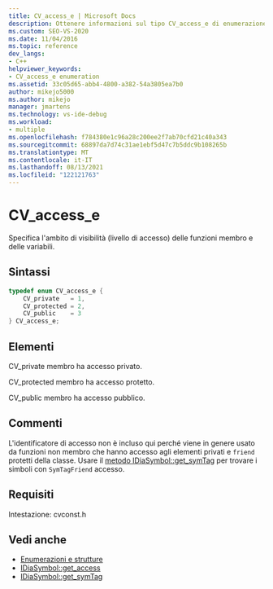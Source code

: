 ```yaml
---
title: CV_access_e | Microsoft Docs
description: Ottenere informazioni sul tipo CV_access_e di enumerazione, che specifica l'ambito di visibilità (livello di accesso) dei membri nell'SDK di accesso all'interfaccia di debug.
ms.custom: SEO-VS-2020
ms.date: 11/04/2016
ms.topic: reference
dev_langs:
- C++
helpviewer_keywords:
- CV_access_e enumeration
ms.assetid: 33c05d65-abb4-4800-a382-54a3805ea7b0
author: mikejo5000
ms.author: mikejo
manager: jmartens
ms.technology: vs-ide-debug
ms.workload:
- multiple
ms.openlocfilehash: f784380e1c96a28c200ee2f7ab70cfd21c40a343
ms.sourcegitcommit: 68897da7d74c31ae1ebf5d47c7b5ddc9b108265b
ms.translationtype: MT
ms.contentlocale: it-IT
ms.lasthandoff: 08/13/2021
ms.locfileid: "122121763"
---
```

# <a name="cv_access_e"></a>CV_access_e
Specifica l'ambito di visibilità (livello di accesso) delle funzioni membro e delle variabili.

## <a name="syntax"></a>Sintassi

```C++
typedef enum CV_access_e {
    CV_private   = 1,
    CV_protected = 2,
    CV_public    = 3
} CV_access_e;
```

## <a name="elements"></a>Elementi
CV_private membro ha accesso privato.

CV_protected membro ha accesso protetto.

CV_public membro ha accesso pubblico.

## <a name="remarks"></a>Commenti
L'identificatore di accesso non è incluso qui perché viene in genere usato da funzioni non membro che hanno accesso agli elementi privati e `friend` protetti della classe. Usare il [metodo IDiaSymbol::get_symTag](../../debugger/debug-interface-access/idiasymbol-get-symtag.md) per trovare i simboli con `SymTagFriend` accesso.

## <a name="requirements"></a>Requisiti
Intestazione: cvconst.h

## <a name="see-also"></a>Vedi anche
- [Enumerazioni e strutture](../../debugger/debug-interface-access/enumerations-and-structures.md)
- [IDiaSymbol::get_access](../../debugger/debug-interface-access/idiasymbol-get-access.md)
- [IDiaSymbol::get_symTag](../../debugger/debug-interface-access/idiasymbol-get-symtag.md)
